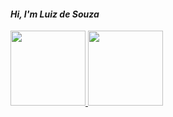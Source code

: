 #### *Hi, I'm Luiz de Souza*
 
 <div>
<a href="https://github.com/luizdesouza">
<img height="120em"src="https://github-readme-stats.vercel.app/api?username=luizdesouza&show_icons=true&theme=dracula&include_all_commits=true&count_private=true"/>
<img height="120em"src=https://github-readme-stats.vercel.app/api/top-langs/?username=luizdesouza&layout=compact&langs_count=16&theme=dracula">
 </div>

####                                                                                                                                              
  <div style"display:inline_block"<br>
    
  </div>
                                                                                                                                              
####
                                                                                                                                                                                                                                                                                        
 
 
                                                                                                                                              

                                                                                                                                                                          




